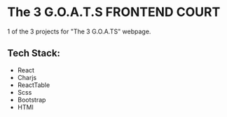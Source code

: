 # The 3 G.O.A.T.S FRONTEND COURT 


1 of the 3 projects for "The 3 G.O.A.TS" webpage.


## Tech Stack: 
  - React 
  - Charjs
  - ReactTable 
  - Scss
  - Bootstrap
  - HTMl

